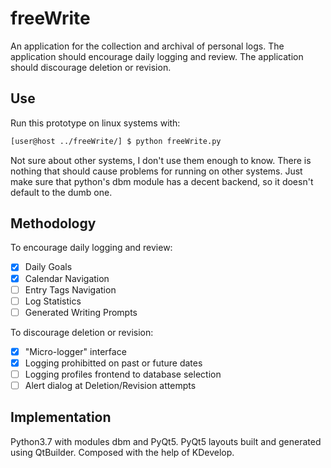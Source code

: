 # freeWrite

An application for the collection and archival of personal logs. The application should encourage daily logging and review. The application should discourage deletion or revision.

## Use

Run this prototype on linux systems with:
```bash
[user@host ../freeWrite/] $ python freeWrite.py
```
Not sure about other systems, I don't use them enough to know. There is nothing that should cause problems for running on other systems. Just make sure that python's dbm module has a decent backend, so it doesn't default to the dumb one.

## Methodology

To encourage daily logging and review:

- [x] Daily Goals
- [x] Calendar Navigation
- [ ] Entry Tags Navigation
- [ ] Log Statistics
- [ ] Generated Writing Prompts

To discourage deletion or revision:

- [x] "Micro-logger" interface
- [x] Logging prohibitted on past or future dates
- [ ] Logging profiles frontend to database selection
- [ ] Alert dialog at Deletion/Revision attempts

## Implementation

Python3.7 with modules dbm and PyQt5. PyQt5 layouts built and generated using QtBuilder. Composed with the help of KDevelop. 
